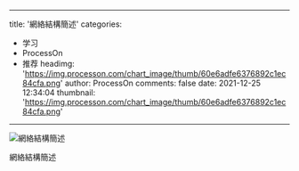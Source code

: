 
---
title: '網絡結構簡述'
categories: 
 - 学习
 - ProcessOn
 - 推荐
headimg: 'https://img.processon.com/chart_image/thumb/60e6adfe6376892c1ec84cfa.png'
author: ProcessOn
comments: false
date: 2021-12-25 12:34:04
thumbnail: 'https://img.processon.com/chart_image/thumb/60e6adfe6376892c1ec84cfa.png'
---

<div>   
<img class="thumb" alt="網絡結構簡述" src="https://img.processon.com/chart_image/thumb/60e6adfe6376892c1ec84cfa.png" referrerpolicy="no-referrer">
<p>網絡結構簡述</p>  
</div>
            